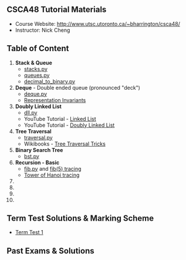 CSCA48 Tutorial Materials
---------------
+ Course Website: http://www.utsc.utoronto.ca/~bharrington/csca48/
+ Instructor: Nick Cheng


Table of Content
---------------
1. <b>Stack & Queue</b>
    + [stacks.py](./01_Stack_Queue/stacks.py)
    + [queues.py](./01_Stack_Queue/queues.py)
    + [decimal_to_binary.py](./01_Stack_Queue/decimal_to_binary.py)
2. <b>Deque</b> - Double ended queue (pronounced "deck")
	+ [deque.py](./02_Deque/deque.py)
	+ [Representation Invariants](https://www.cs.cmu.edu/~rwh/introsml/techniques/repinv.htm)
3. <b>Doubly Linked List</b>
	+ [dll.py](./03_Doubly_Linked_List/dll.py)
	+ YouTube Tutorial - [Linked List](https://www.youtube.com/watch?v=Ast5sKQXxEU)
	+ YouTube Tutorial - [Doubly Linked List](https://www.youtube.com/watch?v=sDP_pReYNEc)
4. <b>Tree Traversal</b>
    + [traversal.py](./04_Tree_Traversal/traversal.py)
    + Wikibooks - [Tree Traversal Tricks](https://en.wikibooks.org/wiki/A-level_Computing_2009/AQA/Problem_Solving,_Programming,_Operating_Systems,_Databases_and_Networking/Programming_Concepts/Tree_traversal_algorithms_for_a_binary_tree)
5. <b>Binary Search Tree</b>
    + [bst.py](./05_Binary_Search_Tree/bst.py)
6. <b>Recursion - Basic</b>
    + [fib.py](./06_Recursion/fib.py) and [fib(5) tracing](./06_Recursion/fib_trace.jpg)
    + [Tower of Hanoi tracing](./06_Recursion/hanoi_trace.jpg)
7. <b></b>
8. <b></b>
9. <b></b>
10. <b></b>

Term Test Solutions & Marking Scheme
---------------
+ [Term Test 1](./TT1_solution_W2017.md)


Past Exams & Solutions
---------------
